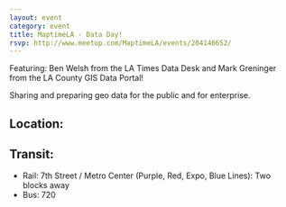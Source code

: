 ```yaml
---
layout: event
category: event
title: MaptimeLA - Data Day!
rsvp: http://www.meetup.com/MaptimeLA/events/204146652/
---
```

Featuring:  Ben Welsh from the LA Times Data Desk and Mark Greninger from the LA County GIS Data Portal!

Sharing and preparing geo data for the public and for enterprise.

## Location:
<script src="https://gist.github.com/machikoyasuda/a40341671092f41edcce.js"></script>

## Transit:
- Rail: 7th Street / Metro Center (Purple, Red, Expo, Blue Lines): Two blocks away
- Bus: 720



